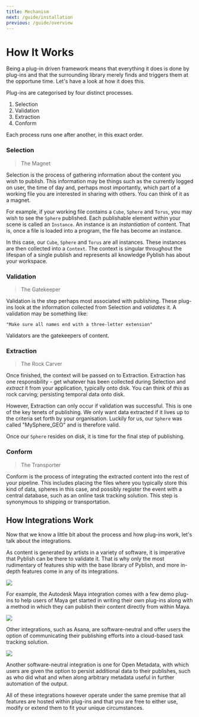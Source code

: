 ```yaml
---
title: Mechanism
next: /guide/installation
previous: /guide/overview
---
```



# How It Works

Being a plug-in driven framework means that everything it does is done by plug-ins and that the surrounding library merely finds and triggers them at the opportune time. Let's have a look at how it does this.

Plug-ins are categorised by four distinct processes.

1. Selection
2. Validation
3. Extraction
4. Conform

Each process runs one after another, in this exact order.

### Selection

> The Magnet

Selection is the process of gathering information about the content you wish to publish. This information may be things such as the currently logged on user, the time of day and, perhaps most importantly, which part of a working file you are interested in sharing with others. You can think of it as a magnet.

For example, if your working file contains a `Cube`, `Sphere` and `Torus`, you may wish to see the `Sphere` published. Each publishable element within your scene is called an `Instance`. An instance is an *instantiation* of content. That is, once a file is loaded into a program, the file has become an instance.

In this case, our `Cube`, `Sphere` and `Torus` are all instances. These instances are then collected into a `Context`. The context is singular throughout the lifespan of a single publish and represents all knowledge Pyblish has about your workspace.

### Validation

> The Gatekeeper

Validation is the step perhaps most associated with publishing. These plug-ins look at the information collected from Selection and *validates* it. A validation may be something like:

```
"Make sure all names end with a three-letter extension"
```

Validators are the gatekeepers of content.

### Extraction

> The Rock Carver

Once finished, the context will be passed on to Extraction. Extraction has one responsbility - get whatever has been collected during Selection and *extract* it from your application, typically onto disk. You can think of *this* as rock carving; persisting temporal data onto disk.

However, Extraction can only occur if validation was successful. This is one of the key tenets of publishing. We only want data extracted if it lives up to the criteria set forth by your organisation. Luckily for us, our `Sphere` was called "MySphere_GEO" and is therefore valid.

Once our `Sphere` resides on disk, it is time for the final step of publishing.

### Conform

> The Transporter

Conform is the process of integrating the extracted content into the rest of your pipeline. This includes placing the files where you typically store this kind of data, spheres in this case, and possibly register the event with a central database, such as an online task tracking solution. This step is synonymous to shipping or transportation.

## How Integrations Work

Now that we know a little bit about the process and how plug-ins work, let's talk about the integrations.

As content is generated by artists in a variety of software, it is imperative that Pyblish can be there to validate it. That is why only the most rudimentary of features ship with the base library of Pyblish, and more in-depth features come in any of its integrations.

![](static/img/guide/maya-pyblish.png)

For example, the Autodesk Maya integration comes with a few demo plug-ins to help users of Maya get started in writing their own plug-ins along with a method in which they can publish their content directly from within Maya.

![](static/img/guide/asana-pyblish.png)

Other integrations, such as Asana, are software-neutral and offer users the option of communicating their publishing efforts into a cloud-based task tracking solution.

![](static/img/guide/openmetadata-pyblish.png)

Another software-neutral integration is one for Open Metadata, with which users are given the option to persist additional data to their publishes, such as who did what and when along arbitrary metadata useful in further automation of the output.

All of these integrations however operate under the same premise that all features are hosted within plug-ins and that you are free to either use, modify or extend them to fit your unique circumstances.
